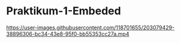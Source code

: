 # Praktikum-1-Embeded


https://user-images.githubusercontent.com/118701655/203079429-38896306-bc34-43e8-95f0-bb55353cc27a.mp4


